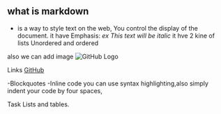 ## what is markdown
- is a way to style text on the web,
You control the display of the document.
it have Emphasis:
*ex*
*This text will be italic*
it hve 2 kine of lists 
Unordered and 
ordered




also we can add image
![GitHub Logo](https://static.arageek.com/wp-content/uploads/2019/02/mnm.jpg)

Links
[GitHub](http://github.com)

-Blockquotes
-Inline code
you can use syntax highlighting,also simply indent your code by four spaces,

Task Lists and tables.
